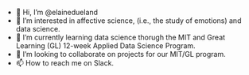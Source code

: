 - 👋 Hi, I’m @elainedueland
- 👀 I’m interested in affective science, (i.e., the study of emotions) and data science.
- 🌱 I’m currently learning data science thorugh the MIT and Great Learning (GL) 12-week Applied Data Science Program.
- 💞️ I’m looking to collaborate on projects for our MIT/GL program.
- 📫 How to reach me on Slack.

<!---
elainedueland/elainedueland is a ✨ special ✨ repository because its `README.md` (this file) appears on your GitHub profile.
You can click the Preview link to take a look at your changes.
--->
